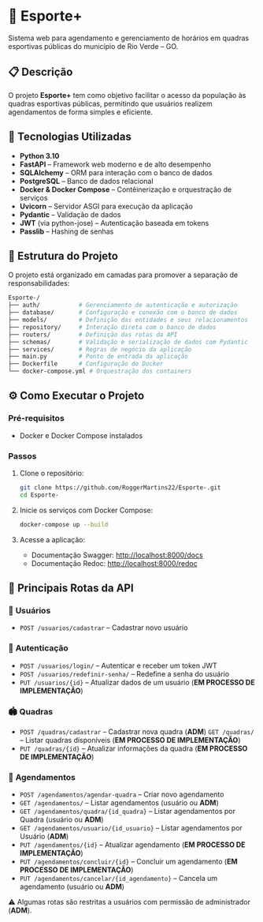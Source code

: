 # 🏀 Esporte+

Sistema web para agendamento e gerenciamento de horários em quadras esportivas públicas do município de Rio Verde – GO.

## 📋 Descrição
O projeto **Esporte+** tem como objetivo facilitar o acesso da população às quadras esportivas públicas, permitindo que usuários realizem agendamentos de forma simples e eficiente.

## 🚀 Tecnologias Utilizadas
- **Python 3.10**
- **FastAPI** – Framework web moderno e de alto desempenho
- **SQLAlchemy** – ORM para interação com o banco de dados
- **PostgreSQL** – Banco de dados relacional
- **Docker & Docker Compose** – Contêinerização e orquestração de serviços
- **Uvicorn** – Servidor ASGI para execução da aplicação
- **Pydantic** – Validação de dados
- **JWT** (via python-jose) – Autenticação baseada em tokens
- **Passlib** – Hashing de senhas

## 🧱 Estrutura do Projeto
O projeto está organizado em camadas para promover a separação de responsabilidades:

```bash
Esporte-/
├── auth/           # Gerenciamento de autenticação e autorização
├── database/       # Configuração e conexão com o banco de dados
├── models/         # Definição das entidades e seus relacionamentos
├── repository/     # Interação direta com o banco de dados
├── routers/        # Definição das rotas da API
├── schemas/        # Validação e serialização de dados com Pydantic
├── services/       # Regras de negócio da aplicação
├── main.py         # Ponto de entrada da aplicação
├── Dockerfile      # Configuração do Docker
└── docker-compose.yml # Orquestração dos containers
```

## ⚙️ Como Executar o Projeto

### Pré-requisitos
- Docker e Docker Compose instalados

### Passos
1. Clone o repositório:
    ```bash
    git clone https://github.com/RoggerMartins22/Esporte-.git
    cd Esporte-
    ```

2. Inicie os serviços com Docker Compose:
    ```bash
    docker-compose up --build
    ```

3. Acesse a aplicação:
   - Documentação Swagger: [http://localhost:8000/docs](http://localhost:8000/docs)
   - Documentação Redoc: [http://localhost:8000/redoc](http://localhost:8000/redoc)

## 📡 Principais Rotas da API

### 👤 **Usuários**
- `POST /usuarios/cadastrar` – Cadastrar novo usuário

### 🔐 **Autenticação**
- `POST /usuarios/login/` – Autenticar e receber um token JWT
- `POST /usuarios/redefinir-senha/` – Redefine a senha do usuário
- `PUT /usuarios/{id}` – Atualizar dados de um usuário (**EM PROCESSO DE IMPLEMENTAÇÃO**)
### 🏟️ **Quadras**
- `POST /quadras/cadastrar` – Cadastrar nova quadra (**ADM**)
`GET /quadras/` – Listar quadras disponíveis (**EM PROCESSO DE IMPLEMENTAÇÃO**)
- `PUT /quadras/{id}` – Atualizar informações da quadra (**EM PROCESSO DE IMPLEMENTAÇÃO**)

### 📅 **Agendamentos**
- `POST /agendamentos/agendar-quadra` – Criar novo agendamento
- `GET /agendamentos/` – Listar agendamentos (usuário ou **ADM**)
- `GET /agendamentos/quadra/{id_quadra}` – Listar agendamentos por Quadra (usuário ou **ADM**)
- `GET /agendamentos/usuario/{id_usuario}` – Listar agendamentos por Usuário (**ADM**)
- `PUT /agendamentos/{id}` – Atualizar agendamento (**EM PROCESSO DE IMPLEMENTAÇÃO**)
- `PUT /agendamentos/concluir/{id}` – Concluir um agendamento (**EM PROCESSO DE IMPLEMENTAÇÃO**)
- `PUT /agendamentos/cancelar/{id_agendamento}` – Cancela um agendamento (usuário ou **ADM**)

⚠️ Algumas rotas são restritas a usuários com permissão de administrador (**ADM**).
